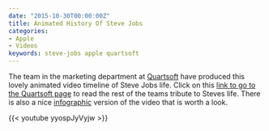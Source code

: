 ```yaml
---
date: "2015-10-30T00:00:00Z"
title: Animated History Of Steve Jobs
categories:
- Apple
- Videos
keywords: steve-jobs apple quartsoft
---
```

The team in the marketing department at 
[Quartsoft](http://quartsoft.com) have produced this lovely animated video timeline of Steve Jobs life. Click on this 
[link to go to the Quartsoft page](http://quartsoft.com/blog/201510/animated-biography-steve-jobs) to read the rest of the teams tribute to Steves life. There is also a nice 
[infographic](http://quartsoft.com/sites/default/files/steve-jobs-biography-infographic-s.jpg) version of the video that is worth a look.

{{< youtube yyospJyVyjw >}}